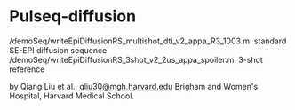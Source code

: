 # Pulseq-diffusion

/demoSeq/writeEpiDiffusionRS_multishot_dti_v2_appa_R3_1003.m: 
standard SE-EPI diffusion sequence
/demoSeq/writeEpiDiffusionRS_3shot_v2_2us_appa_spoiler.m: 
3-shot reference


by Qiang Liu et al., 
qliu30@mgh.harvard.edu
Brigham and Women's Hospital, Harvard Medical School.

